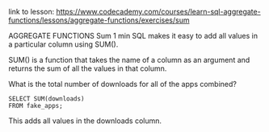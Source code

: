 link to lesson:
https://www.codecademy.com/courses/learn-sql-aggregate-functions/lessons/aggregate-functions/exercises/sum


AGGREGATE FUNCTIONS
Sum
1 min
SQL makes it easy to add all values in a particular column using SUM().

SUM() is a function that takes the name of a column as an argument and returns the sum of all the values in that column.

What is the total number of downloads for all of the apps combined?
```
SELECT SUM(downloads)
FROM fake_apps;
```
This adds all values in the downloads column.

